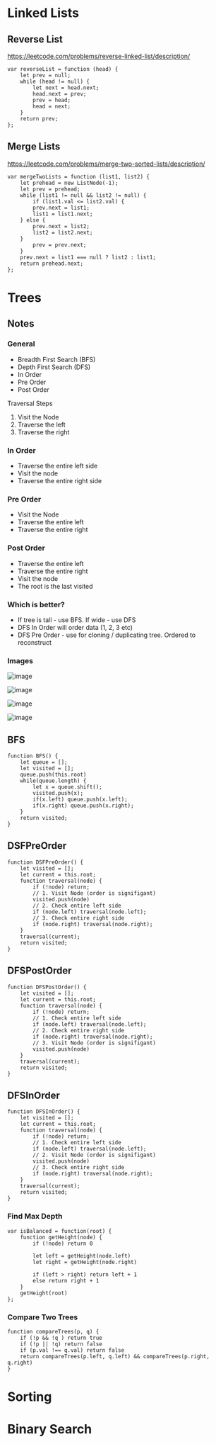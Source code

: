 # Linked Lists

## Reverse List

https://leetcode.com/problems/reverse-linked-list/description/

```
var reverseList = function (head) {
    let prev = null;
    while (head != null) {
        let next = head.next;
        head.next = prev;
        prev = head;
        head = next;
    }
    return prev;
};
```

## Merge Lists

https://leetcode.com/problems/merge-two-sorted-lists/description/

```
var mergeTwoLists = function (list1, list2) {
    let prehead = new ListNode(-1);
    let prev = prehead;
    while (list1 != null && list2 != null) {
        if (list1.val <= list2.val) {
        prev.next = list1;
        list1 = list1.next;
    } else {
        prev.next = list2;
        list2 = list2.next;
    }
        prev = prev.next;
    }
    prev.next = list1 === null ? list2 : list1;
    return prehead.next;
};
```

# Trees

## Notes

### General

- Breadth First Search (BFS)
- Depth First Search (DFS)
- In Order
- Pre Order
- Post Order

Traversal Steps

1.  Visit the Node
2.  Traverse the left
3.  Traverse the right

### In Order

- Traverse the entire left side
- Visit the node
- Traverse the entire right side

### Pre Order

- Visit the Node
- Traverse the entire left
- Traverse the entire right

### Post Order

- Traverse the entire left
- Traverse the entire right
- Visit the node
- The root is the last visited

### Which is better?

- If tree is tall - use BFS. If wide - use DFS
- DFS In Order will order data (1, 2, 3 etc)
- DFS Pre Order - use for cloning / duplicating tree. Ordered to reconstruct

### Images

![image](./screenshots/bfs.png)

![image](./screenshots/inorder.png)

![image](./screenshots/preorder.png)

![image](./screenshots/postorder.png)

## BFS

```
function BFS() {
    let queue = [];
    let visited = [];
    queue.push(this.root)
    while(queue.length) {
        let x = queue.shift();
        visited.push(x);
        if(x.left) queue.push(x.left);
        if(x.right) queue.push(x.right);
    }
    return visited;
}
```

## DSFPreOrder

```
function DSFPreOrder() {
    let visited = [];
    let current = this.root;
    function traversal(node) {
        if (!node) return;
        // 1. Visit Node (order is signifigant)
        visited.push(node)
        // 2. Check entire left side
        if (node.left) traversal(node.left);
        // 3. Check entire right side
        if (node.right) traversal(node.right);
    }
    traversal(current);
    return visited;
}
```

## DFSPostOrder

```
function DFSPostOrder() {
    let visited = [];
    let current = this.root;
    function traversal(node) {
        if (!node) return;
        // 1. Check entire left side
        if (node.left) traversal(node.left);
        // 2. Check entire right side
        if (node.right) traversal(node.right);
        // 3. Visit Node (order is signifigant)
        visited.push(node)
    }
    traversal(current);
    return visited;
}
```

## DFSInOrder

```
function DFSInOrder() {
    let visited = [];
    let current = this.root;
    function traversal(node) {
        if (!node) return;
        // 1. Check entire left side
        if (node.left) traversal(node.left);
        // 2. Visit Node (order is signifigant)
        visited.push(node)
        // 3. Check entire right side
        if (node.right) traversal(node.right);
    }
    traversal(current);
    return visited;
}
```

### Find Max Depth

```
var isBalanced = function(root) {
    function getHeight(node) {
        if (!node) return 0

        let left = getHeight(node.left)
        let right = getHeight(node.right)

        if (left > right) return left + 1
        else return right + 1
    }
    getHeight(root)
};
```

### Compare Two Trees

```
function compareTrees(p, q) {
    if (!p && !q ) return true
    if (!p || !q) return false
    if (p.val !== q.val) return false
    return compareTrees(p.left, q.left) && compareTrees(p.right, q.right)
}
```

# Sorting

# Binary Search

